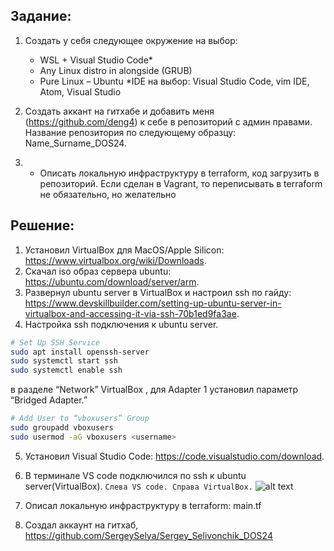 ## Задание:
1. Создать у себя следующее окружение на выбор:
    - WSL + Visual Studio Code*
    - Any Linux distro in alongside (GRUB) 
    - Pure Linux – Ubuntu 
*IDE на выбор: Visual Studio Code, vim IDE, Atom, Visual Studio 
2. Создать аккант на гитхабе и добавить меня (https://github.com/deng4) к себе в репозиторий с админ правами. 
Название репозитория по следующему образцу: Name_Surname_DOS24.

3. * Описать локальную инфраструктуру в terraform, код загрузить в репозиторий. Если сделан в Vagrant, то переписывать в terraform не обязательно, но желательно 

## Решение:
1.  Установил VirtualBox для MacOS/Apple Silicon: https://www.virtualbox.org/wiki/Downloads.
2. Скачал iso образ сервера ubuntu: https://ubuntu.com/download/server/arm.
3. Развернул ubuntu server в VirtualBox и настроил ssh по гайду: https://www.devskillbuilder.com/setting-up-ubuntu-server-in-virtualbox-and-accessing-it-via-ssh-70b1ed9fa3ae.
4. Настройка ssh подключения к ubuntu server.
```bash
# Set Up SSH Service
sudo apt install openssh-server
sudo systemctl start ssh
sudo systemctl enable ssh
```
в разделе “Network” VirtualBox , для Adapter 1 установил параметр “Bridged Adapter.”

```bash
# Add User to “vboxusers” Group
sudo groupadd vboxusers
sudo usermod -aG vboxusers <username>
```
5. Установил Visual Studio Code: https://code.visualstudio.com/download.
6. В терминале VS code подключился по ssh к ubuntu server(VirtualBox).
```Слева VS code. Справа VirtualBox.```
![alt text](image-1.png)

7. Описал локальную инфраструктуру в terraform: main.tf
8. Создал аккаунт на гитхаб, https://github.com/SergeySelya/Sergey_Selivonchik_DOS24

